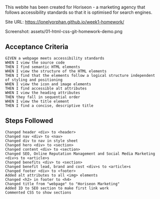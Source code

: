 This webite has been created for Horiseon - a marketing agency that follows accessibility standards so that it is optimised for search engines.

Site URL: https://lonelyorphan.github.io/week1-homework/

Screenshot: assets/01-html-css-git-homework-demo.png

## Acceptance Criteria

```
GIVEN a webpage meets accessibility standards
WHEN I view the source code
THEN I find semantic HTML elements
WHEN I view the structure of the HTML elements
THEN I find that the elements follow a logical structure independent of styling and positioning
WHEN I view the icon and image elements
THEN I find accessible alt attributes
WHEN I view the heading attributes
THEN they fall in sequential order
WHEN I view the title element
THEN I find a concise, descriptive title
```


 ## Steps Followed
 
 ```
Changed header <div> to <header>
 Changed nav <div> to <nav>
 Changed div to nav in style sheet
 Changed hero <div> to <section>
 Changed content <div> to <section>
 Changed SEO, Online Reputation Management and Social Media Marketing <div>s to <article>s
 Changed benefits <div> to <section>
 Changed benefit lead, brand and cost <div>s to <article>s
 Changed footer <div> to <footer>
 Added alt attributes to all <img> elements
 Changed <h2> in footer to <h4>
 Changed title from "webpage" to "Horiseon Marketing"
 Added ID to SEO section to make first link work
 Commented CSS to show sections
```
